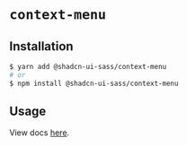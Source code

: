 # `context-menu`

## Installation

```sh
$ yarn add @shadcn-ui-sass/context-menu
# or
$ npm install @shadcn-ui-sass/context-menu
```

## Usage

View docs [here](https://shadcn-ui-sass.com/docs/components/context-menu).
